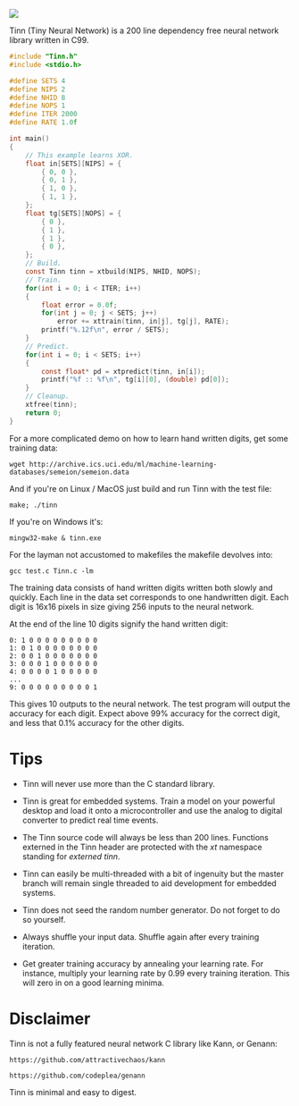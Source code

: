 ![](img/logo.PNG)

Tinn (Tiny Neural Network) is a 200 line dependency free neural network library written in C99.

```c
#include "Tinn.h"
#include <stdio.h>

#define SETS 4
#define NIPS 2
#define NHID 8
#define NOPS 1
#define ITER 2000
#define RATE 1.0f

int main()
{
    // This example learns XOR.
    float in[SETS][NIPS] = {
        { 0, 0 },
        { 0, 1 },
        { 1, 0 },
        { 1, 1 },
    };
    float tg[SETS][NOPS] = {
        { 0 },
        { 1 },
        { 1 },
        { 0 },
    };
    // Build.
    const Tinn tinn = xtbuild(NIPS, NHID, NOPS);
    // Train.
    for(int i = 0; i < ITER; i++)
    {
        float error = 0.0f;
        for(int j = 0; j < SETS; j++)
            error += xttrain(tinn, in[j], tg[j], RATE);
        printf("%.12f\n", error / SETS);
    }
    // Predict.
    for(int i = 0; i < SETS; i++)
    {
        const float* pd = xtpredict(tinn, in[i]);
        printf("%f :: %f\n", tg[i][0], (double) pd[0]);
    }
    // Cleanup.
    xtfree(tinn);
    return 0;
}
```

For a more complicated demo on how to learn hand written digits, get some training data:

    wget http://archive.ics.uci.edu/ml/machine-learning-databases/semeion/semeion.data

And if you're on Linux / MacOS just build and run Tinn with the test file:

    make; ./tinn

If you're on Windows it's:

    mingw32-make & tinn.exe

For the layman not accustomed to makefiles the makefile devolves into:

    gcc test.c Tinn.c -lm

The training data consists of hand written digits written both slowly and quickly.
Each line in the data set corresponds to one handwritten digit. Each digit is 16x16 pixels in size
giving 256 inputs to the neural network.

At the end of the line 10 digits signify the hand written digit:

    0: 1 0 0 0 0 0 0 0 0 0
    1: 0 1 0 0 0 0 0 0 0 0
    2: 0 0 1 0 0 0 0 0 0 0
    3: 0 0 0 1 0 0 0 0 0 0
    4: 0 0 0 0 1 0 0 0 0 0
    ...
    9: 0 0 0 0 0 0 0 0 0 1

This gives 10 outputs to the neural network. The test program will output the
accuracy for each digit. Expect above 99% accuracy for the correct digit, and
less that 0.1% accuracy for the other digits.

# Tips

* Tinn will never use more than the C standard library.

* Tinn is great for embedded systems. Train a model on your powerful desktop and load
it onto a microcontroller and use the analog to digital converter to predict real time events.

* The Tinn source code will always be less than 200 lines. Functions externed in the Tinn header
are protected with the _xt_ namespace standing for _externed tinn_.

* Tinn can easily be multi-threaded with a bit of ingenuity but the master branch will remain
single threaded to aid development for embedded systems.

* Tinn does not seed the random number generator. Do not forget to do so yourself.

* Always shuffle your input data. Shuffle again after every training iteration.

* Get greater training accuracy by annealing your learning rate. For instance, multiply
your learning rate by 0.99 every training iteration. This will zero in on a good learning minima.

# Disclaimer

Tinn is not a fully featured neural network C library like Kann, or Genann:

    https://github.com/attractivechaos/kann

    https://github.com/codeplea/genann

Tinn is minimal and easy to digest.
